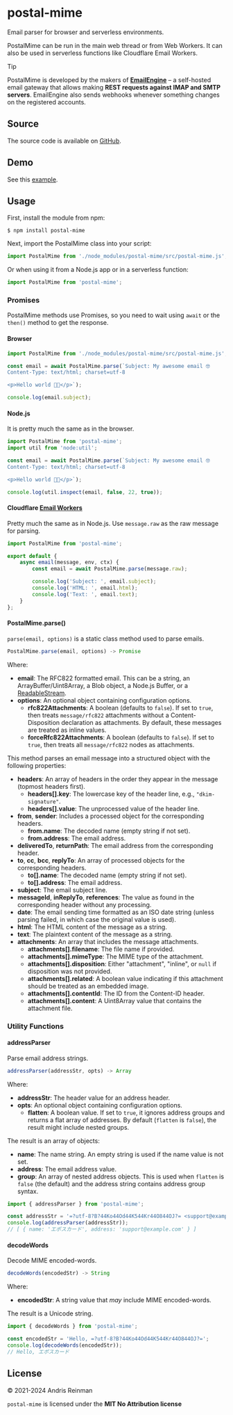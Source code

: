 # postal-mime

Email parser for browser and serverless environments.

PostalMime can be run in the main web thread or from Web Workers. It can also be used in serverless functions like Cloudflare Email Workers.

> [!TIP]
> PostalMime is developed by the makers of **[EmailEngine](https://emailengine.app/?utm_source=github&utm_campaign=imapflow&utm_medium=readme-link)** – a self-hosted email gateway that allows making **REST requests against IMAP and SMTP servers**. EmailEngine also sends webhooks whenever something changes on the registered accounts.

## Source

The source code is available on [GitHub](https://github.com/postalsys/postal-mime).

## Demo

See this [example](https://kreata.ee/postal-mime/example/).

## Usage

First, install the module from npm:

```
$ npm install postal-mime
```

Next, import the PostalMime class into your script:

```js
import PostalMime from './node_modules/postal-mime/src/postal-mime.js';
```

Or when using it from a Node.js app or in a serverless function:

```js
import PostalMime from 'postal-mime';
```

### Promises

PostalMime methods use Promises, so you need to wait using `await` or the `then()` method to get the response.

#### Browser

```js
import PostalMime from './node_modules/postal-mime/src/postal-mime.js';

const email = await PostalMime.parse(`Subject: My awesome email 🤓
Content-Type: text/html; charset=utf-8

<p>Hello world 😵‍💫</p>`);

console.log(email.subject);
```

#### Node.js

It is pretty much the same as in the browser.

```js
import PostalMime from 'postal-mime';
import util from 'node:util';

const email = await PostalMime.parse(`Subject: My awesome email 🤓
Content-Type: text/html; charset=utf-8

<p>Hello world 😵‍💫</p>`);

console.log(util.inspect(email, false, 22, true));
```

#### Cloudflare [Email Workers](https://developers.cloudflare.com/email-routing/email-workers/)

Pretty much the same as in Node.js. Use `message.raw` as the raw message for parsing.

```js
import PostalMime from 'postal-mime';

export default {
    async email(message, env, ctx) {
        const email = await PostalMime.parse(message.raw);

        console.log('Subject: ', email.subject);
        console.log('HTML: ', email.html);
        console.log('Text: ', email.text);
    }
};
```

#### PostalMime.parse()

`parse(email, options)` is a static class method used to parse emails.

```js
PostalMime.parse(email, options) -> Promise
```

Where:

-   **email**: The RFC822 formatted email. This can be a string, an ArrayBuffer/Uint8Array, a Blob object, a Node.js Buffer, or a [ReadableStream](https://developer.mozilla.org/en-US/docs/Web/API/ReadableStream).
-   **options**: An optional object containing configuration options.
    -   **rfc822Attachments**: A boolean (defaults to `false`). If set to `true`, then treats `message/rfc822` attachments without a Content-Disposition declaration as attachments. By default, these messages are treated as inline values.
    -   **forceRfc822Attachments**: A boolean (defaults to `false`). If set to `true`, then treats all `message/rfc822` nodes as attachments.

This method parses an email message into a structured object with the following properties:

-   **headers**: An array of headers in the order they appear in the message (topmost headers first).
    -   **headers[].key**: The lowercase key of the header line, e.g., `"dkim-signature"`.
    -   **headers[].value**: The unprocessed value of the header line.
-   **from**, **sender**: Includes a processed object for the corresponding headers.
    -   **from.name**: The decoded name (empty string if not set).
    -   **from.address**: The email address.
-   **deliveredTo**, **returnPath**: The email address from the corresponding header.
-   **to**, **cc**, **bcc**, **replyTo**: An array of processed objects for the corresponding headers.
    -   **to[].name**: The decoded name (empty string if not set).
    -   **to[].address**: The email address.
-   **subject**: The email subject line.
-   **messageId**, **inReplyTo**, **references**: The value as found in the corresponding header without any processing.
-   **date**: The email sending time formatted as an ISO date string (unless parsing failed, in which case the original value is used).
-   **html**: The HTML content of the message as a string.
-   **text**: The plaintext content of the message as a string.
-   **attachments**: An array that includes the message attachments.
    -   **attachments[].filename**: The file name if provided.
    -   **attachments[].mimeType**: The MIME type of the attachment.
    -   **attachments[].disposition**: Either "attachment", "inline", or `null` if disposition was not provided.
    -   **attachments[].related**: A boolean value indicating if this attachment should be treated as an embedded image.
    -   **attachments[].contentId**: The ID from the Content-ID header.
    -   **attachments[].content**: A Uint8Array value that contains the attachment file.

### Utility Functions

#### addressParser

Parse email address strings.

```js
addressParser(addressStr, opts) -> Array
```

Where:

-   **addressStr**: The header value for an address header.
-   **opts**: An optional object containing configuration options.
    -   **flatten**: A boolean value. If set to `true`, it ignores address groups and returns a flat array of addresses. By default (`flatten` is `false`), the result might include nested groups.

The result is an array of objects:

-   **name**: The name string. An empty string is used if the name value is not set.
-   **address**: The email address value.
-   **group**: An array of nested address objects. This is used when `flatten` is `false` (the default) and the address string contains address group syntax.

```js
import { addressParser } from 'postal-mime';

const addressStr = '=?utf-8?B?44Ko44Od44K544Kr44O844OJ?= <support@example.com>';
console.log(addressParser(addressStr));
// [ { name: 'エポスカード', address: 'support@example.com' } ]
```

#### decodeWords

Decode MIME encoded-words.

```js
decodeWords(encodedStr) -> String
```

Where:

-   **encodedStr**: A string value that _may_ include MIME encoded-words.

The result is a Unicode string.

```js
import { decodeWords } from 'postal-mime';

const encodedStr = 'Hello, =?utf-8?B?44Ko44Od44K544Kr44O844OJ?=';
console.log(decodeWords(encodedStr));
// Hello, エポスカード
```

## License

&copy; 2021-2024 Andris Reinman

`postal-mime` is licensed under the **MIT No Attribution license**
